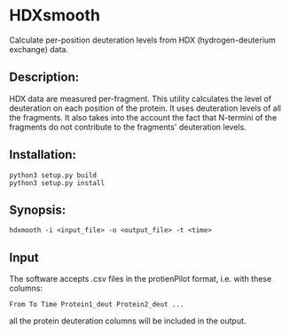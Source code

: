 # HDXsmooth
Calculate per-position deuteration levels from HDX (hydrogen-deuterium exchange) data.

## Description:
HDX data are measured per-fragment. This utility calculates the level of deuteration on each position of the protein. It uses deuteration levels of all the fragments. It also takes into the account the fact that N-termini of the fragments do not contribute to the fragments' deuteration levels.

## Installation:
    python3 setup.py build
    python3 setup.py install

## Synopsis:
    hdxmooth -i <input_file> -o <output_file> -t <time>

## Input
The software accepts .csv files in the protienPilot format, i.e. with these columns:

    From To Time Protein1_deut Protein2_deut ...
all the protein deuteration columns will be included in the output.

